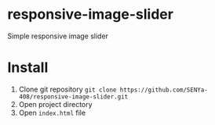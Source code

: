 # responsive-image-slider

Simple responsive image slider

# Install

1. Clone git repository `git clone https://github.com/SENYa-408/responsive-image-slider.git`
2. Open project directory
3. Open `index.html` file
